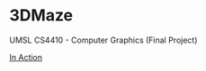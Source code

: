# 3DMaze
UMSL CS4410 - Computer Graphics (Final Project)



[In Action](https://gfycat.com/spotlessweirdbarnswallow "Maze GIF")
